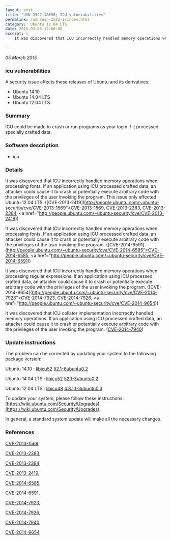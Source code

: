 ```yaml
---
layout: post
title: "USN-2522-1&#58; ICU vulnerabilities"
permalink: /usn/usn-2522-1/index.html
category:  Ubuntu 12.04 LTS
date: 2015-03-05 12:00:00
excerpt: |
    It was discovered that ICU incorrectly handled memory operations when processing fonts. If an application using ICU processed crafted data, an attacker could cause it to crash or potentially execute arbitrary code with the privileges of the user invoking the program. This issue only affected Ubuntu 12.04 LTS. ([CVE-2013-2419](http://people.ubuntu.com/~ubuntu-security/cve/CVE-2013-1569">CVE-2013-1569</a>, <a href="http://people.ubuntu.com/~ubuntu-security/cve/CVE-2013-2383">CVE-2013-2383</a>, <a href="http://people.ubuntu.com/~ubuntu-security/cve/CVE-2013-2384">CVE-2013-2384</a>, <a href="http://people.ubuntu.com/~ubuntu-security/cve/CVE-2013-2419))
    
--- 
```

 
 

*05 March 2015*

### icu vulnerabilities

A security issue affects these releases of Ubuntu and its derivatives:

* Ubuntu 14.10
* Ubuntu 14.04 LTS
* Ubuntu 12.04 LTS

### Summary

ICU could be made to crash or run programs as your login if it processed specially crafted data.

### Software description

* icu 

### Details

It was discovered that ICU incorrectly handled memory operations when processing fonts. If an application using ICU processed crafted data, an attacker could cause it to crash or potentially execute arbitrary code with the privileges of the user invoking the program. This issue only affected Ubuntu 12.04 LTS. ([CVE-2013-2419](http://people.ubuntu.com/~ubuntu-security/cve/CVE-2013-1569">CVE-2013-1569</a>, <a href="http://people.ubuntu.com/~ubuntu-security/cve/CVE-2013-2383">CVE-2013-2383</a>, <a href="http://people.ubuntu.com/~ubuntu-security/cve/CVE-2013-2384">CVE-2013-2384</a>, <a href="http://people.ubuntu.com/~ubuntu-security/cve/CVE-2013-2419))

It was discovered that ICU incorrectly handled memory operations when processing fonts. If an application using ICU processed crafted data, an attacker could cause it to crash or potentially execute arbitrary code with the privileges of the user invoking the program. ([CVE-2014-6591](http://people.ubuntu.com/~ubuntu-security/cve/CVE-2014-6585">CVE-2014-6585</a>, <a href="http://people.ubuntu.com/~ubuntu-security/cve/CVE-2014-6591))

It was discovered that ICU incorrectly handled memory operations when processing regular expressions. If an application using ICU processed crafted data, an attacker could cause it to crash or potentially execute arbitrary code with the privileges of the user invoking the program. ([CVE-2014-9654](http://people.ubuntu.com/~ubuntu-security/cve/CVE-2014-7923">CVE-2014-7923</a>, <a href="http://people.ubuntu.com/~ubuntu-security/cve/CVE-2014-7926">CVE-2014-7926</a>, <a href="http://people.ubuntu.com/~ubuntu-security/cve/CVE-2014-9654))

It was discovered that ICU collator implementation incorrectly handled memory operations. If an application using ICU processed crafted data, an attacker could cause it to crash or potentially execute arbitrary code with the privileges of the user invoking the program. ([CVE-2014-7940](http://people.ubuntu.com/~ubuntu-security/cve/CVE-2014-7940)) 

### Update instructions

The problem can be corrected by updating your system to the following package version:

Ubuntu 14.10
 : [libicu52](https://launchpad.net/ubuntu/+source/icu) <span> [52.1-6ubuntu0.2](https://launchpad.net/ubuntu/+source/icu/52.1-6ubuntu0.2) </span> 

Ubuntu 14.04 LTS
 : [libicu52](https://launchpad.net/ubuntu/+source/icu) <span> [52.1-3ubuntu0.2](https://launchpad.net/ubuntu/+source/icu/52.1-3ubuntu0.2) </span> 

Ubuntu 12.04 LTS
 : [libicu48](https://launchpad.net/ubuntu/+source/icu) <span> [4.8.1.1-3ubuntu0.3](https://launchpad.net/ubuntu/+source/icu/4.8.1.1-3ubuntu0.3) </span> 

To update your system, please follow these instructions: [https://wiki.ubuntu.com/Security/Upgrades](https://wiki.ubuntu.com/Security/Upgrades).

In general, a standard system update will make all the necessary changes. 

### References

 
 [CVE-2013-1569](http://people.ubuntu.com/~ubuntu-security/cve/CVE-2013-1569), 

 [CVE-2013-2383](http://people.ubuntu.com/~ubuntu-security/cve/CVE-2013-2383), 

 [CVE-2013-2384](http://people.ubuntu.com/~ubuntu-security/cve/CVE-2013-2384), 

 [CVE-2013-2419](http://people.ubuntu.com/~ubuntu-security/cve/CVE-2013-2419), 

 [CVE-2014-6585](http://people.ubuntu.com/~ubuntu-security/cve/CVE-2014-6585), 

 [CVE-2014-6591](http://people.ubuntu.com/~ubuntu-security/cve/CVE-2014-6591), 

 [CVE-2014-7923](http://people.ubuntu.com/~ubuntu-security/cve/CVE-2014-7923), 

 [CVE-2014-7926](http://people.ubuntu.com/~ubuntu-security/cve/CVE-2014-7926), 

 [CVE-2014-7940](http://people.ubuntu.com/~ubuntu-security/cve/CVE-2014-7940), 

 [CVE-2014-9654](http://people.ubuntu.com/~ubuntu-security/cve/CVE-2014-9654)
 

